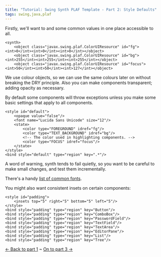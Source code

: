 ```yaml
---
title: "Tutorial: Swing Synth PLAF Template - Part 2: Style Defaults"
tags: swing,java,plaf
---
```

<p>Firstly, we'll want to and some common values in one place accessible to all.</p>

	<synth>
	    <object class="javax.swing.plaf.ColorUIResource" id="fg"><int>0</int><int>0</int><int>0</int></object>
	    <object class="javax.swing.plaf.ColorUIResource" id="bg"><int>255</int><int>255</int><int>255</int></object>
	    <object class="javax.swing.plaf.ColorUIResource" id="focus"><int>50</int><int>50</int><int>127</int></object>

<p>We use colour objects, so we can use the same colours later on without breaking the DRY principle. Also you can make components transparent; adding opacity as necessary.</p>

<p>By default some components will throw exceptions unless you make some basic settings that apply to all components.</p>

	
	<style id="default">
	    <opaque value="false"/>
	    <font name="Lucida Sans Unicode" size="12"/>
	    <state>
	        <color type="FOREGROUND" idref="fg"/>
	        <color type="TEXT_BACKGROUND" idref="bg"/>
	        <!-- The color used in highlighting components. -->
	        <color type="FOCUS" idref="focus"/>
	    </state>
	</style>
	<bind style="default" type="region" key=".*"/>

<p>A word of warning, synth tends to fail quietly, so you want to be careful to make small changes, and test them incrementally.</p>

<p>There's a handy <a href="http://www.ampsoft.net/webdesign-l/WindowsMacFonts.html">list of common fonts</a>.</p>

<p>You might also want consistent insets on certain components:</p>

	<style id="padding">
	    <insets top="5" right="5" bottom="5" left="5"/>
	</style>
	<bind style="padding" type="region" key="Button"/>
	<bind style="padding" type="region" key="ComboBox"/>
	<bind style="padding" type="region" key="PasswordField"/>
	<bind style="padding" type="region" key="TextField"/>
	<bind style="padding" type="region" key="TextArea"/>
	<bind style="padding" type="region" key="EditorPane"/>
	<bind style="padding" type="region" key="List"/>
	<bind style="padding" type="region" key="Tree"/>

<p><a href="/tutorial-swing-synth-plaf-template-part-1">&larr; Back to part 1</a> ~ <a href="/tutorial-swing-synth-plaf-template-part-3-custom-painter">On to part 3 &rarr;</a></p>
